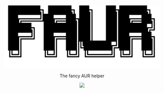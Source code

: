 
<p align="center">
  <img src="ascii.svg" />
</p>
<p align="center">
The fancy AUR helper
</p>
<p align="center">
  <img src="https://img.shields.io/badge/Python-FFD43B?style=for-the-badge&logo=python&logoColor=blue" />
</p>

